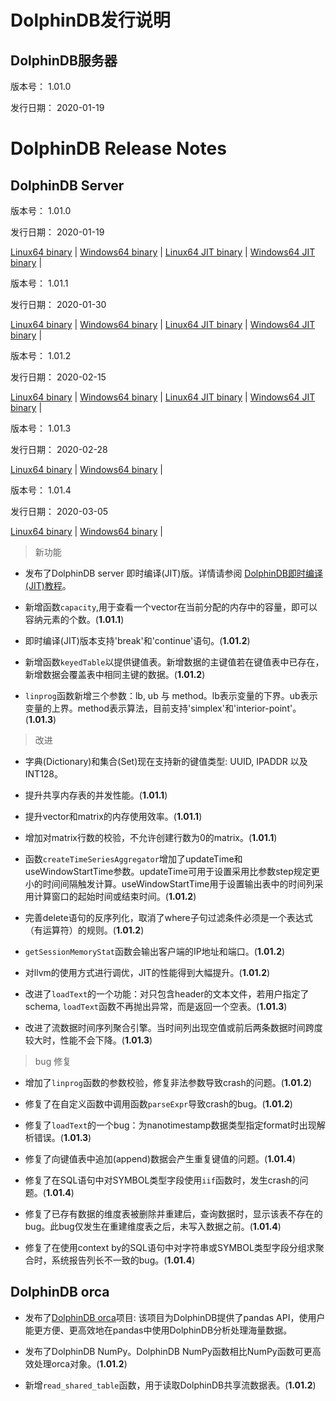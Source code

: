 # DolphinDB发行说明

## DolphinDB服务器

版本号： 1.01.0

发行日期： 2020-01-19


# DolphinDB Release Notes

## DolphinDB Server

版本号： 1.01.0

发行日期： 2020-01-19


[Linux64 binary](http://www.dolphindb.com/downloads/DolphinDB_Linux64_V1.01.0.zip) | 
[Windows64 binary](http://www.dolphindb.com/downloads/DolphinDB_Win64_V1.01.0.zip) | 
[Linux64 JIT binary](http://www.dolphindb.com/downloads/DolphinDB_Linux64_V1.01.0_JIT.zip) | 
[Windows64 JIT binary](http://www.dolphindb.com/downloads/DolphinDB_Win64_V1.01.0_JIT.zip) | 


版本号： 1.01.1

发行日期： 2020-01-30


[Linux64 binary](http://www.dolphindb.com/downloads/DolphinDB_Linux64_V1.01.1.zip) | 
[Windows64 binary](http://www.dolphindb.com/downloads/DolphinDB_Win64_V1.01.1.zip) | 
[Linux64 JIT binary](http://www.dolphindb.com/downloads/DolphinDB_Linux64_V1.01.1_JIT.zip) | 
[Windows64 JIT binary](http://www.dolphindb.com/downloads/DolphinDB_Win64_V1.01.1_JIT.zip) | 


版本号： 1.01.2

发行日期： 2020-02-15


[Linux64 binary](http://www.dolphindb.com/downloads/DolphinDB_Linux64_V1.01.2.zip) | 
[Windows64 binary](http://www.dolphindb.com/downloads/DolphinDB_Win64_V1.01.2.zip) | 
[Linux64 JIT binary](http://www.dolphindb.com/downloads/DolphinDB_Linux64_V1.01.2_JIT.zip) | 
[Windows64 JIT binary](http://www.dolphindb.com/downloads/DolphinDB_Win64_V1.01.2_JIT.zip) | 

版本号： 1.01.3

发行日期： 2020-02-28

[Linux64 binary](http://www.dolphindb.com/downloads/DolphinDB_Linux64_V1.01.3.zip) | 
[Windows64 binary](http://www.dolphindb.com/downloads/DolphinDB_Win64_V1.01.3.zip) | 

版本号： 1.01.4

发行日期： 2020-03-05

[Linux64 binary](http://www.dolphindb.com/downloads/DolphinDB_Linux64_V1.01.4.zip) | 
[Windows64 binary](http://www.dolphindb.com/downloads/DolphinDB_Win64_V1.01.4.zip) | 


> 新功能

* 发布了DolphinDB server 即时编译(JIT)版。详情请参阅 [DolphinDB即时编译(JIT)教程](https://github.com/dolphindb/Tutorials_CN/blob/master/jit.md)。

* 新增函数`capacity`,用于查看一个vector在当前分配的内存中的容量，即可以容纳元素的个数。(**1.01.1**)

* 即时编译(JIT)版本支持'break'和'continue'语句。(**1.01.2**) 

* 新增函数`keyedTable`以提供键值表。新增数据的主键值若在键值表中已存在，新增数据会覆盖表中相同主键的数据。(**1.01.2**)
 
* `linprog`函数新增三个参数：lb, ub 与 method。lb表示变量的下界。ub表示变量的上界。method表示算法，目前支持'simplex'和'interior-point'。(**1.01.3**)


> 改进

* 字典(Dictionary)和集合(Set)现在支持新的键值类型: UUID, IPADDR 以及 INT128。

* 提升共享内存表的并发性能。(**1.01.1**)

* 提升vector和matrix的内存使用效率。(**1.01.1**)

* 增加对matrix行数的校验，不允许创建行数为0的matrix。(**1.01.1**)

* 函数`createTimeSeriesAggregator`增加了updateTime和useWindowStartTime参数。updateTime可用于设置采用比参数step规定更小的时间间隔触发计算。useWindowStartTime用于设置输出表中的时间列采用计算窗口的起始时间或结束时间。(**1.01.2**)

* 完善delete语句的反序列化，取消了where子句过滤条件必须是一个表达式（有运算符）的规则。(**1.01.2**)

* `getSessionMemoryStat`函数会输出客户端的IP地址和端口。(**1.01.2**)

* 对llvm的使用方式进行调优，JIT的性能得到大幅提升。(**1.01.2**)    

* 改进了`loadText`的一个功能：对只包含header的文本文件，若用户指定了schema, `loadText`函数不再抛出异常，而是返回一个空表。(**1.01.3**)

* 改进了流数据时间序列聚合引擎。当时间列出现空值或前后两条数据时间跨度较大时，性能不会下降。(**1.01.3**)


> bug 修复

* 增加了`linprog`函数的参数校验，修复非法参数导致crash的问题。(**1.01.2**)

* 修复了在自定义函数中调用函数`parseExpr`导致crash的bug。(**1.01.2**)

* 修复了`loadText`的一个bug：为nanotimestamp数据类型指定format时出现解析错误。(**1.01.3**) 

* 修复了向键值表中追加(append)数据会产生重复键值的问题。(**1.01.4**)
 
* 修复了在SQL语句中对SYMBOL类型字段使用`iif`函数时，发生crash的问题。(**1.01.4**)

* 修复了已存有数据的维度表被删除并重建后，查询数据时，显示该表不存在的bug。此bug仅发生在重建维度表之后，未写入数据之前。(**1.01.4**)

* 修复了在使用context by的SQL语句中对字符串或SYMBOL类型字段分组求聚合时，系统报告列长不一致的bug。(**1.01.4**)
 

## DolphinDB orca

* 发布了[DolphinDB orca](https://github.com/dolphindb/Orca)项目: 该项目为DolphinDB提供了pandas API，使用户能更方便、更高效地在pandas中使用DolphinDB分析处理海量数据。

* 发布了DolphinDB NumPy。DolphinDB NumPy函数相比NumPy函数可更高效处理orca对象。(**1.01.2**)

* 新增`read_shared_table`函数，用于读取DolphinDB共享流数据表。(**1.01.2**)
 


